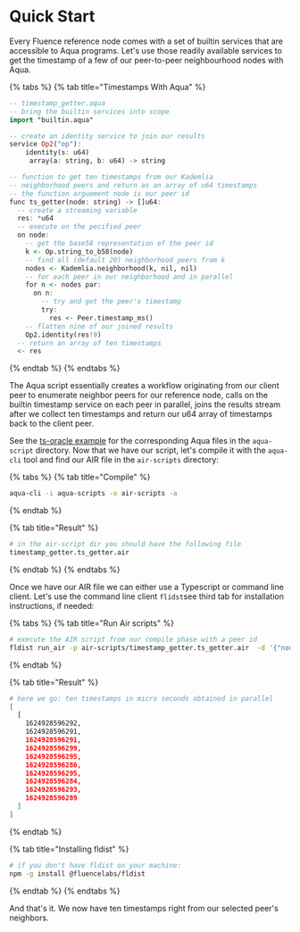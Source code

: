 # Quick Start

Every Fluence reference node comes with a set of builtin services that are accessible to Aqua programs. Let's use those readily available services to get the timestamp of a few of our peer-to-peer neighbourhood nodes with Aqua.

{% tabs %}
{% tab title="Timestamps With Aqua" %}
```haskell
-- timestamp_getter.aqua
-- bring the builtin services into scope
import "builtin.aqua"

-- create an identity service to join our results
service Op2("op"):
    identity(s: u64)
     array(a: string, b: u64) -> string

-- function to get ten timestamps from our Kademlia
-- neighborhood peers and return as an array of u64 timestamps
-- the function arguement node is our peer id
func ts_getter(node: string) -> []u64:
  -- create a streaming variable
  res: *u64
  -- execute on the pecified peer
  on node:
    -- get the base58 representation of the peer id
    k <- Op.string_to_b58(node)
    -- find all (default 20) neighborhood peers from k
    nodes <- Kademlia.neighborhood(k, nil, nil)
    -- for each peer in our neighborhood and in parallel
    for n <- nodes par:
      on n:
        -- try and get the peer's timestamp
        try:
          res <- Peer.timestamp_ms()
    -- flatten nine of our joined results
    Op2.identity(res!9)
  -- return an array of ten timestamps
  <- res
```
{% endtab %}
{% endtabs %}

The Aqua script essentially creates a workflow originating from our client peer to enumerate neighbor peers for our reference node, calls on the builtin timestamp service on each peer in parallel,  joins the results stream after we collect ten timestamps and return our u64 array of timestamps back to the client peer. 

 See the [ts-oracle example](https://github.com/fluencelabs/examples/tree/main/ts-oracle) for the corresponding Aqua files in the `aqua-script` directory.  Now that we  have our script, let's compile it with the `aqua-cli` tool and find our AIR file in the `air-scripts` directory:

{% tabs %}
{% tab title="Compile" %}
```bash
aqua-cli -i aqua-scripts -o air-scripts -a
```
{% endtab %}

{% tab title="Result" %}
```bash
# in the air-script dir you should have the following file
timestamp_getter.ts_getter.air
```
{% endtab %}
{% endtabs %}

Once we have our AIR file we can either use a Typescript or command line client. Let's use the command line client `flidst`see third tab for installation instructions, if needed:

{% tabs %}
{% tab title="Run Air scripts" %}
```bash
# execute the AIR script from our compile phase with a peer id
fldist run_air -p air-scripts/timestamp_getter.ts_getter.air  -d '{"node":"12D3KooWHLxVhUQyAuZe6AHMB29P7wkvTNMn7eDMcsqimJYLKREf"}'  --generated
```
{% endtab %}

{% tab title="Result" %}
```bash
# here we go: ten timestamps in micro seconds obtained in parallel
[
  [
    1624928596292,
    1624928596291,
    1624928596291,
    1624928596299,
    1624928596295,
    1624928596286,
    1624928596295,
    1624928596284,
    1624928596293,
    1624928596289
  ]
]
```
{% endtab %}

{% tab title="Installing fldist" %}
```bash
# if you don't have fldist on your machine: 
npm -g install @fluencelabs/fldist
```
{% endtab %}
{% endtabs %}

And that's it.  We now have ten timestamps right from our selected peer's neighbors.

